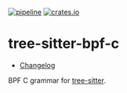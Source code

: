 [![pipeline](https://github.com/d-e-s-o/tree-sitter-bpf-c/actions/workflows/test.yml/badge.svg?branch=main)](https://github.com/d-e-s-o/tree-sitter-bpf-c/actions/workflows/test.yml)
[![crates.io](https://img.shields.io/crates/v/tree-sitter-bpf-c.svg)](https://crates.io/crates/tree-sitter-bpf-c)

tree-sitter-bpf-c
=================

- [Changelog](CHANGELOG.md)

BPF C grammar for [tree-sitter](https://github.com/tree-sitter/tree-sitter).
